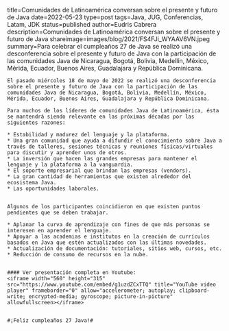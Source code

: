 title=Comunidades de Latinoamérica conversan sobre el presente y futuro de Java
date=2022-05-23
type=post
tags=Java, JUG, Conferencias, Latam, JDK
status=published
author=Eudris Cabrera
description=Comunidades de Latinoamérica conversan sobre el presente y futuro de Java
shareimage=images/blog/2021/FS4FJi_WYAAV6VN.jpeg
summary=Para celebrar el cumpleaños 27 de Java se realizó una desconferencia sobre el presente y futuro de Java con la participación de las comunidades Java de Nicaragua, Bogotá, Bolivia, Medellín, México, Mérida, Ecuador, Buenos Aires, Guadalajara y República Dominicana.
~~~~~~
El pasado miércoles 18 de mayo de 2022 se realizó una desconferencia sobre el presente y futuro de Java con la participación de las comunidades Java de Nicaragua, Bogotá, Bolivia, Medellín, México, Mérida, Ecuador, Buenos Aires, Guadalajara y República Dominicana.

Para muchos de los líderes de comunidades Java de Latinoamérica, ésta se mantendrá siendo relevante en las próximas décadas por las siguientes razones:

* Estabilidad y madurez del lenguaje y la plataforma.
* Una gran comunidad que ayuda a difundir el conocimiento sobre Java a través de talleres, sesiones técnicas y reuniones físicas/virtuales para discutir y aprender unos de otros.
* La inversión que hacen las grandes empresas para mantener el lenguaje y la plataforma a la vanguardia.
* El soporte empresarial que brindan las empresas (vendors).
* La gran cantidad de herramientas que existen alrededor del ecosistema Java.
* Las oportunidades laborales.


Algunos de los participantes coincidieron en que existen puntos pendientes que se deben trabajar.

* Aplanar la curva de aprendizaje con fines de que más personas se interesen en aprender el lenguaje.
* Apoyar a las academias e institutos en la creación de currículos basados en Java que estén actualizados con las últimas novedades.
* Actualización de documentación: tutoriales, sitios web, cursos, etc.
* Reducción de consumo de recursos en la nube.


#### Ver presentación completa en Youtube:
<iframe width="560" height="315" src="https://www.youtube.com/embed/g1uzdZCxTTQ" title="YouTube video player" frameborder="0" allow="accelerometer; autoplay; clipboard-write; encrypted-media; gyroscope; picture-in-picture" allowfullscreen></iframe>


#¡Feliz cumpleaños 27 Java!#
